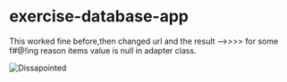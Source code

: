 # exercise-database-app

This worked fine before,then changed url and the result -->>>> for some f#@!ing reason items value is null in adapter class.

![Dissapointed](https://i.ytimg.com/vi/B7nC4H28Sjc/hqdefault.jpg)
